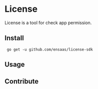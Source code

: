# License

License is a tool for check app permission.

## Install

```
 go get -u github.com/ensaas/license-sdk
```

## Usage

## Contribute

